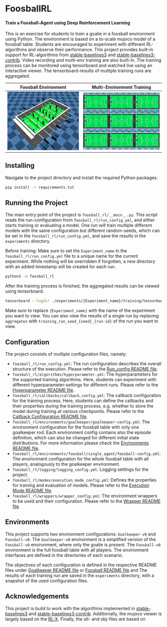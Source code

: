 # FoosballRL

#### Train a Foosball-Agent using Deep Reinforcement Learning

This is an exercise for students to train a goalie in a foosball environment using Python.
The environment is based on a to-scale mujoco model of a foosball table.
Students are encouraged to experiment with different RL-algorithms and observe their performance.
This project provides built-in support for RL-algorithms
from [stable-baselines3](https://github.com/DLR-RM/stable-baselines3)
and [stable-baselines3-contrib](https://github.com/Stable-Baselines-Team/stable-baselines3-contrib).
Video recording and multi-env training are also built-in. The training process can be monitored using tensorboard and
watched
live using an interactive viewer. The tensorboard-results of multiple training runs are aggregated.

| Foosball Environment                                 | Multi-Environment Training                                   |
|------------------------------------------------------|--------------------------------------------------------------|
| ![Foosball-v0 Model](example-images/Foosball-v0.png) | ![Multi-Env-Training](example-images/Multi-Env-Training.png) |

## Installing

Navigate to the project directory and install the required Python packages.

```bash
pip install -r requirements.txt
```

## Running the Project

The main entry point of the project is `foosball_rl/__main__.py`. This script reads the run-configuration
from `foosball_rl/run_config.yml`, and either starts training or evaluating a model.
One run will train multiple different models with the same configuration but different random-seeds, which can be set in
the `foosball_rl/run_config.yml`, and save the results in the `experiments` directory.

Before training: Make sure to set the `Experiment_name` in the `foosball_rl/run_config.yml` file to a unique name for
the current experiment. While nothing will be overridden if forgotten, a new directory with an added timestamp will be
created for each run.


```bash
python3 -m foosball_rl
```

After the training process is finished, the aggregated results can be viewed using tensorboard.

```bash
tensorboard --logdir ./experiments/{Experiment_name}/training/tensorboard/aggregates
```

Make sure to replace `{Experiment_name}` with the name of the experiment you want to view.
You can also view the results of a single run by replacing `aggregates` with `training_run_seed_{seed}_{run-id}` of the
run you want to view.

## Configuration

The project consists of multiple configuration files, namely:

- `foosball_rl/run_config.yml`: The run configuration describes the overall structure of the execution. Please refer to
  the [Run_config README file](https://github.com/kitaird/FoosballRL/blob/develop/foosball_rl/README.md).
- `foosball_rl/algorithms/hyperparameter.yml`: The hyperparameters for the supported training algorithms. Here, students
  can experiment with different hyperparameter-settings for different runs. Please refer to
  the [Hyperparameter README file](https://github.com/kitaird/FoosballRL/blob/develop/foosball_rl/algorithms/README.md).
- `foosball_rl/callbacks/callback_config.yml`: The callback configuration for the training process. Here, students can 
  define the callbacks and their properties during the training process, e.g. whether to store the model during training at various checkpoints. Please refer to
  the [Callback Configuration README file](https://github.com/kitaird/FoosballRL/blob/develop/foosball_rl/callbacks/README.md).
- `foosball_rl/environments/goalkeeper/goalkeeper-config.yml`: The environment configuration for the foosball table with
  only one goalkeeper rod. Each environment config contains also the episode definition, which can also be changed for
  different initial state distributions. For more information please check the [Environments README file](https://github.com/kitaird/FoosballRL/blob/develop/foosball_rl/environments/README.md).
- `foosball_rl/environments/foosball/single_agent/foosball-config.yml`: The environment configuration for the whole
  foosball table with all players, analogously to the goalkeeper environment.
- `foosball_rl/logging/logging_config.yml`: Logging settings for the project.
- `foosball_rl/modes/execution_mode_config.yml`: Defines the properties for training and evaluation of models. Please
    refer to the [Execution Mode README file](https://github.com/kitaird/FoosballRL/blob/develop/foosball_rl/modes/README.md).
- `foosball_rl/wrappers/wrapper_config.yml`: The environment wrappers to be used and their configuration. Please refer to
  the [Wrapper README file](https://github.com/kitaird/FoosballRL/blob/develop/foosball_rl/wrappers/README.md).

## Environments

This project supports two environment configurations: `Goalkeeper-v0` and `Foosball-v0`.
The `Goalkeeper-v0` environment is a simplified version of the `Foosball-v0` environment, where only the goalie is
present.
The `Foosball-v0` environment is the full foosball table with all players.
The environment interfaces are defined in the directories of each scenario.

The objectives of each configuration is defined in the respective README files
under [Goalkeeper README file](https://github.com/kitaird/FoosballRL/blob/develop/environments/goalkeeper/README.md)
or [Foosball README file](https://github.com/kitaird/FoosballRL/blob/develop/environments/foosball/README.md) and
The results of each training run are saved in the `experiments` directory, with a snapshot of the used configuration
files.

## Acknowledgements

This project is build to work with the algorithms implemented in [stable-baselines3](https://github.com/DLR-RM/stable-baselines3)
and [stable-baselines3-contrib](https://github.com/Stable-Baselines-Team/stable-baselines3-contrib). Additionally, the 
mujoco viewer is largely based on the [RL-X](https://github.com/nico-bohlinger/RL-X). Finally, the stl- and obj-files are
based on
